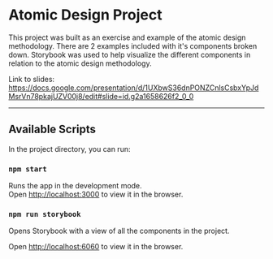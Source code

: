 # Atomic Design Project
This project was built as an exercise and example of the atomic design methodology. There are 2 examples included with it's components broken down. Storybook was used to help visualize the different components in relation to the atomic design methodology.

Link to slides: https://docs.google.com/presentation/d/1UXbwS36dnPONZCnlsCsbxYpJdMsrVn78pkajUZV00j8/edit#slide=id.g2a1658626f2_0_0

___

## Available Scripts

In the project directory, you can run:

### `npm start`

Runs the app in the development mode.\
Open [http://localhost:3000](http://localhost:3000) to view it in the browser.


### `npm run storybook`

Opens Storybook with a view of all the components in the project.

Open [http://localhost:6060](http://localhost:6060) to view it in the browser.


